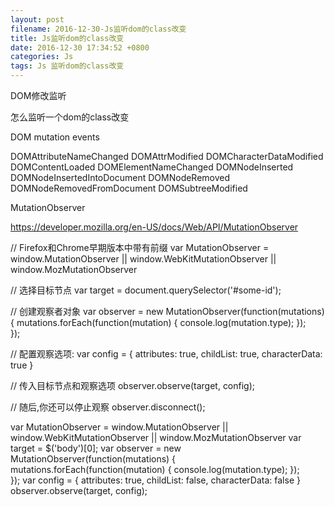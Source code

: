 ```yaml
---
layout: post
filename: 2016-12-30-Js监听dom的class改变
title: Js监听dom的class改变
date: 2016-12-30 17:34:52 +0800
categories: Js
tags: Js 监听dom的class改变
---
```


DOM修改监听

怎么监听一个dom的class改变

DOM mutation events

DOMAttributeNameChanged
DOMAttrModified
DOMCharacterDataModified
DOMContentLoaded
DOMElementNameChanged
DOMNodeInserted
DOMNodeInsertedIntoDocument
DOMNodeRemoved
DOMNodeRemovedFromDocument
DOMSubtreeModified


MutationObserver

https://developer.mozilla.org/en-US/docs/Web/API/MutationObserver

// Firefox和Chrome早期版本中带有前缀
var MutationObserver = window.MutationObserver || window.WebKitMutationObserver || window.MozMutationObserver

// 选择目标节点
var target = document.querySelector('#some-id');
 
// 创建观察者对象
var observer = new MutationObserver(function(mutations) {
  mutations.forEach(function(mutation) {
    console.log(mutation.type);
  });    
});
 
// 配置观察选项:
var config = { attributes: true, childList: true, characterData: true }
 
// 传入目标节点和观察选项
observer.observe(target, config);
 
// 随后,你还可以停止观察
observer.disconnect();




var MutationObserver = window.MutationObserver || window.WebKitMutationObserver || window.MozMutationObserver
var target = $('body')[0];
var observer = new MutationObserver(function(mutations) {
  mutations.forEach(function(mutation) {
    console.log(mutation.type);
  });    
});
var config = { attributes: true, childList: false, characterData: false }
observer.observe(target, config);